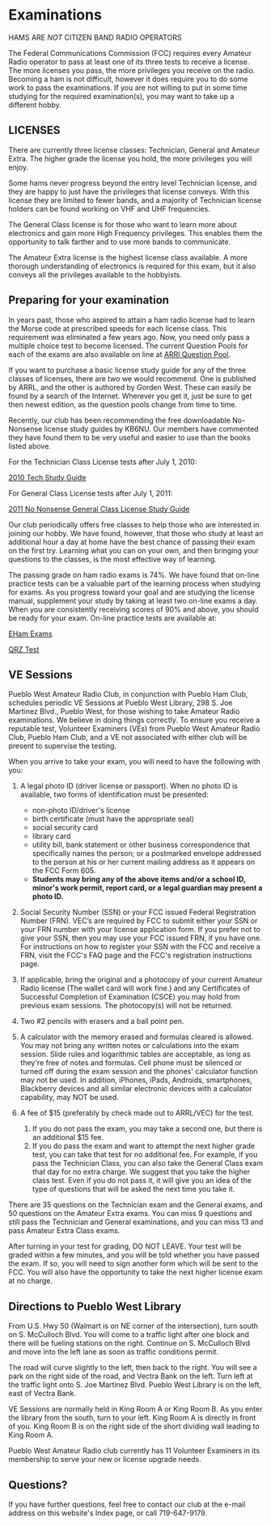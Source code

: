 Examinations
============

HAMS ARE *NOT* CITIZEN BAND RADIO OPERATORS

The Federal Communications Commission (FCC) requires every Amateur Radio operator to pass at least one of its three tests to receive a license. The more licenses you pass, the more privileges you receive on the radio. Becoming a ham is not difficult, however it does require you to do some work to pass the examinations. If you are not willing to put in some time studying for the required examination(s), you may want to take up a different hobby.

LICENSES
--------

There are currently three license classes: Technician, General and Amateur Extra. The higher grade the license you hold, the more privileges you will enjoy.

Some hams never progress beyond the entry level Technician license, and they are happy to just have the privileges that license conveys. With this license they are limited to fewer bands, and a majority of Technician license holders can be found working on VHF and UHF frequencies.

The General Class license is for those who want to learn more about electronics and gain more High Frequency privileges. This enables them the opportunity to talk farther and to use more bands to communicate.

The Amateur Extra license is the highest license class available. A more thorough understanding of electronics is required for this exam, but it also conveys all the privileges available to the hobbyists.

Preparing for your examination
------------------------------

In years past, those who aspired to attain a ham radio license had to learn the Morse code at prescribed speeds for each license class. This requirement was eliminated a few years ago. Now, you need only pass a multiple choice test to become licensed. The current Question Pools for each of the exams are also available on line at [ARRl Question Pool](http://www.arrl.org/question-pools).

If you want to purchase a basic license study guide for any of the three classes of licenses, there are two we would recommend. One is published by ARRL, and the other is authored by Gorden West. These can easily be found by a search of the Internet. Wherever you get it, just be sure to get then newest edition, as the question pools change from time to time.

Recently, our club has been recommending the free downloadable No-Nonsense license study guides by KB6NU. Our members have commented they have found them to be very useful and easier to use than the books listed above.

For the Technician Class License tests after July 1, 2010:

[2010 Tech Study Guide](http://www.kb6nu.com/wp-content/uploads/2010/06/2010_Tech_Study_Guide.pdf)

For General Class License tests after July 1, 2011:

[2011 No Nonsense General Class License Study Guide](http://kb6nu.com/wp-content/uploads/2007/09/2011-No-Nonsense-General-Class-License-Study-Guide.pdf)

Our club periodically offers free classes to help those who are interested in joining our hobby. We have found, however, that those who study at least an additional hour a day at home have the best chance of passing their exam on the first try. Learning what you can on your own, and then bringing your questions to the classes, is the most effective way of learning.

The passing grade on ham radio exams is 74%. We have found that on-line practice tests can be a valuable part of the learning process when studying for exams. As you progress toward your goal and are studying the license manual, supplement your study by taking at least two on-line exams a day. When you are consistently receiving scores of 90% and above, you should be ready for your exam. On-line practice tests are available at:

[EHam Exams](http://www.eham.net/exams/)

[QRZ Test](http://www.qrz.com/xtest2.html)

VE Sessions
-----------

Pueblo West Amateur Radio Club, in conjunction with Pueblo Ham Club, schedules periodic VE Sessions at Pueblo West Library, 298 S. Joe Martinez Blvd., Pueblo West, for those wishing to take Amateur Radio examinations. We believe in doing things correctly. To ensure you receive a reputable test, Volunteer Examiners (VEs) from Pueblo West Amateur Radio Club, Pueblo Ham Club, and a VE not associated with either club will be present to supervise the testing.

When you arrive to take your exam, you will need to have the following with you:

1. A legal photo ID (driver license or passport). When no photo ID is available, two forms of identification must be presented:
    * non-photo ID/driver's license
    * birth certificate (must have the appropriate seal)
    * social security card
    * library card
    * utility bill, bank statement or other business correspondence that specifically names the person; or a postmarked envelope addressed to the person at his or her current mailing address as it appears on the FCC Form 605.
    * **Students may bring any of the above items and/or a school ID, minor's work permit, report card, or a legal guardian may present a photo ID.**
2. Social Security Number (SSN) or your FCC issued Federal Registration Number (FRN). VEC’s are required by FCC to submit either your SSN or your FRN number with your license application form. If you prefer not to give your SSN, then you may use your FCC issued FRN, if you have one. For instructions on how to register your SSN with the FCC and receive a FRN, visit the FCC's FAQ page and the FCC's registration instructions page.

3. If applicable, bring the original and a photocopy of your current Amateur Radio license (The wallet card will work fine.) and any Certificates of Successful Completion of Examination (CSCE) you may hold from previous exam sessions. The photocopy(s) will not be returned.

4. Two #2 pencils with erasers and a ball point pen.

5. A calculator with the memory erased and formulas cleared is allowed. You may not bring any written notes or calculations into the exam session. Slide rules and logarithmic tables are acceptable, as long as they're free of notes and formulas. Cell phone must be silenced or turned off during the exam session and the phones' calculator function may not be used. In addition, iPhones, iPads, Androids, smartphones, Blackberry devices and all similar electronic devices with a calculator capability, may NOT be used.

6. A fee of $15 (preferably by check made out to ARRL/VEC) for the test.
    1. If you do not pass the exam, you may take a second one, but there is an additional $15 fee.
    2. If you do pass the exam and want to attempt the next higher grade test, you can take that test for no additional fee. For example, if you pass the Technician Class, you can also take the General Class exam that day for no extra charge. We suggest that you take the higher class test. Even if you do not pass it, it will give you an idea of the type of questions that will be asked the next time you take it.

There are 35 questions on the Technician exam and the General exams, and 50 questions on the Amateur Extra exams. You can miss 9 questions and still pass the Technician and General examinations, and you can miss 13 and pass Amateur Extra Class exams.

After turning in your test for grading, DO NOT LEAVE. Your test will be graded within a few minutes, and you will be told whether you have passed the exam. If so, you will need to sign another form which will be sent to the FCC. You will also have the opportunity to take the next higher license exam at no charge.

Directions to Pueblo West Library
---------------------------------

From U.S. Hwy 50 (Walmart is on NE corner of the intersection), turn south on S. McCulloch Blvd. You will come to a traffic light after one block and there will be fueling stations on the right. Continue on S. McCulloch Blvd and move into the left lane as soon as traffic conditions permit.

The road will curve slightly to the left, then back to the right. You will see a park on the right side of the road, and Vectra Bank on the left. Turn left at the traffic light onto S. Joe Martinez Blvd. Pueblo West Library is on the left, east of Vectra Bank.

VE Sessions are normally held in King Room A or King Room B. As you enter the library from the south, turn to your left. King Room A is directly in front of you. King Room B is on the right side of the short dividing wall leading to King Room A.

Pueblo West Amateur Radio club currently has 11 Volunteer Examiners in its membership to serve your new or license upgrade needs.



Questions?
----------

If you have further questions, feel free to contact our club at the e-mail address on this website's Index page, or call 719-647-9179.
